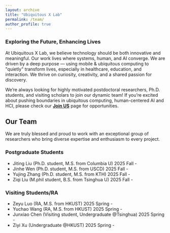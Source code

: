 ```yaml
---
layout: archive
title: "Ubiquitous X Lab"
permalink: /team/
author_profile: true
---
```


<!-- # Ubiquitous X Lab -->
### Exploring the Future, Enhancing Lives

At Ubiquitous X Lab, we believe technology should be both innovative and meaningful. Our  work lives where systems, human, and AI converge. We are driven by a deep purpose — using mobile & ubiquitous computing to "quietly" transform lives, especially in healthcare, education, and interaction. We thrive on curiosity, creativity, and a shared passion for discovery.

We’re always looking for ​highly motivated postdoctoral researchers, Ph.D. students, and visiting scholars to join our dynamic team! If you’re excited about pushing boundaries in ubiquitous computing, human-centered AI and HCI,  please check our **[Join US](https://qijiashao.github.io/student/)** page for opportunities. 

## Our Team
We are truly blessed and proud to work with an exceptional group of researchers who bring diverse expertise and enthusiasm to every project.

### Postgraduate Students
* Jiting Liu (Ph.D. student, M.S. from Columbia U) 2025 Fall -
* Jinhe Wen (Ph.D. student, M.S. from USCD) 2025 Fall -
* Yujing Zhang (Ph.D. student, M.S. from KTH) 2025 Fall - 
* Ziqi Liu (M.phil student, B.S. from Tsinghua U) 2025 Fall - 

### Visiting Students/RA
* Zeyu Luo (RA, M.S. from HKUST) 2025 Spring - 
* Yuchao Wang (RA, M.S. from HKUST) 2025 Spring - 
* Junxiao Chen (Visiting student, Undergraduate @Tsinghua) 2025 Spring - 
* Ziyi Xu (Undergraduate @HKUST) 2025 Spring - 